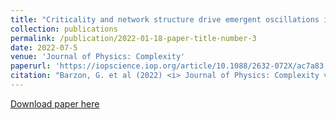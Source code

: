 ```yaml
---
title: "Criticality and network structure drive emergent oscillations in a stochastic whole-brain model"
collection: publications
permalink: /publication/2022-01-18-paper-title-number-3
date: 2022-07-5
venue: 'Journal of Physics: Complexity'
paperurl: 'https://iopscience.iop.org/article/10.1088/2632-072X/ac7a83'
citation: "Barzon, G. et al (2022) <i> Journal of Physics: Complexity vol 3 10.1088/2632-072X/ac7a83. </i>"
---
```


[Download paper here](https://iopscience.iop.org/article/10.1088/2632-072X/ac7a83/pdf)
